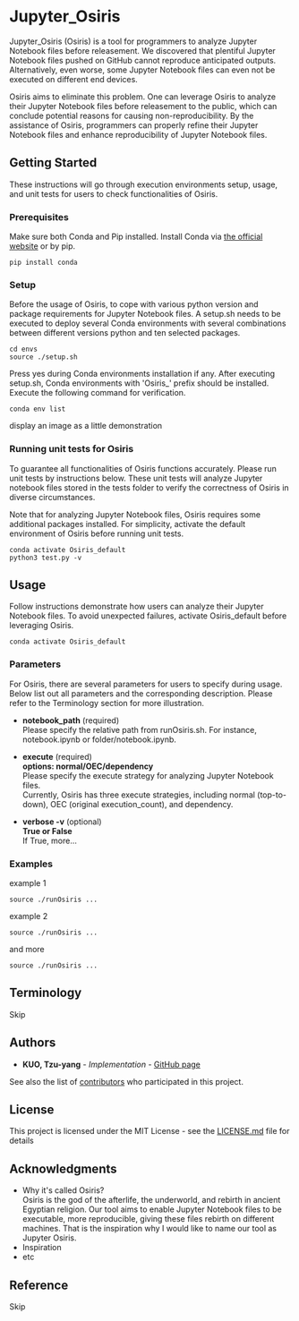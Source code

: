 # Jupyter_Osiris

Jupyter_Osiris (Osiris) is a tool for programmers to analyze Jupyter Notebook files before releasement. We discovered that plentiful Jupyter Notebook files pushed on GitHub cannot reproduce anticipated outputs. Alternatively, even worse, some Jupyter Notebook files can even not be executed on different end devices.

Osiris aims to eliminate this problem. One can leverage Osiris to analyze their Jupyter Notebook files before releasement to the public, which can conclude potential reasons for causing non-reproducibility. By the assistance of Osiris, programmers can properly refine their Jupyter Notebook files and enhance reproducibility of Jupyter Notebook files. 

## Getting Started

These instructions will go through execution environments setup, usage, and unit tests for users to check functionalities of Osiris. 

### Prerequisites

Make sure both Conda and Pip installed. Install Conda via [the official website](https://www.anaconda.com/) or by pip. 

```
pip install conda 
```

### Setup 

Before the usage of Osiris, to cope with various python version and package requirements for Jupyter Notebook files. A setup.sh needs to be executed to deploy several Conda environments with several combinations between different versions python and ten selected packages. 

```
cd envs 
source ./setup.sh
```

Press yes during Conda environments installation if any. 
After executing setup.sh, Conda environments with 'Osiris_' prefix should be installed.
Execute the following command for verification. 

```
conda env list
```

display an image as a little demonstration 

### Running unit tests for Osiris 

To guarantee all functionalities of Osiris functions accurately. Please run unit tests by instructions below. These unit tests will analyze Jupyter notebook files stored in the tests folder to verify the correctness of Osiris in diverse circumstances. 

Note that for analyzing Jupyter Notebook files, Osiris requires some additional packages installed. For simplicity, activate the default environment of Osiris before running unit tests. 

```
conda activate Osiris_default
python3 test.py -v
```

## Usage 

Follow instructions demonstrate how users can analyze their Jupyter Notebook files. To avoid unexpected failures, activate Osiris_default before leveraging Osiris. 

```
conda activate Osiris_default 
```

### Parameters 

For Osiris, there are several parameters for users to specify during usage. Below list out all parameters and the corresponding description. Please refer to the Terminology section for more illustration. 

- <b>notebook_path</b> (required) <br/>
  Please specify the relative path from runOsiris.sh. For instance, notebook.ipynb or folder/notebook.ipynb. 
  
- <b>execute</b> (required) <br/>
  <b>options: normal/OEC/dependency</b> <br/>
  Please specify the execute strategy for analyzing Jupyter Notebook files. <br/>
  Currently, Osiris has three execute strategies, including normal (top-to-down), OEC (original execution_count), and dependency. 
  
- <b>verbose -v</b> (optional) <br/>
  <b>True or False</b> <br/>
  If True, more...
  

### Examples 

example 1 

```
source ./runOsiris ...
```

example 2

```
source ./runOsiris ...
```

and more 

```
source ./runOsiris ...
```

## Terminology

Skip

## Authors

* **KUO, Tzu-yang** - *Implementation* - [GitHub page](https://github.com/KuoTzu-yang)

See also the list of [contributors](https://github.com/your/project/contributors) who participated in this project.

## License

This project is licensed under the MIT License - see the [LICENSE.md](LICENSE.md) file for details

## Acknowledgments

* Why it's called Osiris? <br/>
Osiris is the god of the afterlife, the underworld, and rebirth in ancient Egyptian religion. Our tool aims to enable Jupyter Notebook files to be executable, more reproducible, giving these files rebirth on different machines. That is the inspiration why I would like to name our tool as Jupyter Osiris. 
* Inspiration
* etc

## Reference 

Skip
